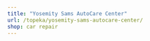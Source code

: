 ```yaml
---
title: "Yosemity Sams AutoCare Center"
url: /topeka/yosemity-sams-autocare-center/
shop: car repair
---
```


